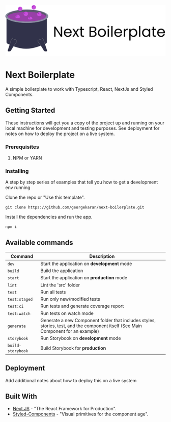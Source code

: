 <p align="center">
  <img src="./docs/images/next-boilerplate-logo.svg"
       alt="Cauldron with a text Next Boiletplate on the right side" >
  <br/>
</p> 

# Next Boilerplate

A simple boilerplate to work with Typescript, React, NextJs and Styled Components.

## Getting Started

These instructions will get you a copy of the project up and running on your local machine for development and testing purposes. See deployment for notes on how to deploy the project on a live system.

### Prerequisites

1. NPM or YARN

### Installing

A step by step series of examples that tell you how to get a development env running

Clone the repo or "Use this template".
```
git clone https://github.com/georgekaran/next-boilerplate.git
```

Install the dependencies and run the app.
```
npm i
```

## Available commands

| Command | Description |
|---|---|
| ```dev```  | Start the application on **development** mode  |
| ```build```  | Build the application  |
| ```start```  |  Start the application on **production** mode |
| ```lint```  | Lint the 'src' folder |
| ```test```  |  Run all tests |
| ```test:staged```  | Run only new/modified tests |
| ```test:ci```  | Run tests and generate coverage report  |
| ```test:watch```  | Run tests on watch mode  |
| ```generate```  | Generate a new Component folder that includes styles, stories, test, and the component itself (See Main Component for an example)  |
| ```storybook```  | Run Storybook on **development** mode  |
| ```build-storybook```  | Build Storybook for **production**  |

## Deployment

Add additional notes about how to deploy this on a live system

## Built With

* [Next.JS](https://nextjs.org/docs) - "The React Framework
for Production".
* [Styled-Components](https://styled-components.com/) - "Visual primitives for the component age".